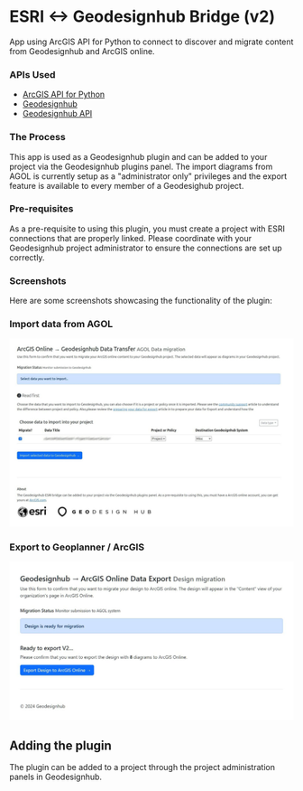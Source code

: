 # ESRI <-> Geodesignhub Bridge (v2)

App using ArcGIS API for Python to connect to discover and migrate content from Geodesignhub and ArcGIS online.

### APIs Used

 - [ArcGIS API for Python](https://developers.arcgis.com/python/)
 - [Geodesignhub](https://www.geodesignhub.com/)
 - [Geodesignhub API](https://www.geodesignhub.com/api/)

### The Process

This app is used as a Geodesignhub plugin and can be added to your project via the Geodesignhub plugins panel. The import diagrams from AGOL is currently setup as a "administrator only" privileges and the export feature is available to every member of a Geodesighub project.


### Pre-requisites

As a pre-requisite to using this plugin, you must create a project with ESRI connections that are properly linked. Please coordinate with your Geodesignhub project administrator to ensure the connections are set up correctly.

### Screenshots
Here are some screenshots showcasing the functionality of the plugin:


### Import data from AGOL

![import design](images/import-from-agol.jpg)

### Export to Geoplanner / ArcGIS
![export design](images/export-to-agol.jpg)

## Adding the plugin

The plugin can be added to a project through the project administration panels in Geodesignhub.

